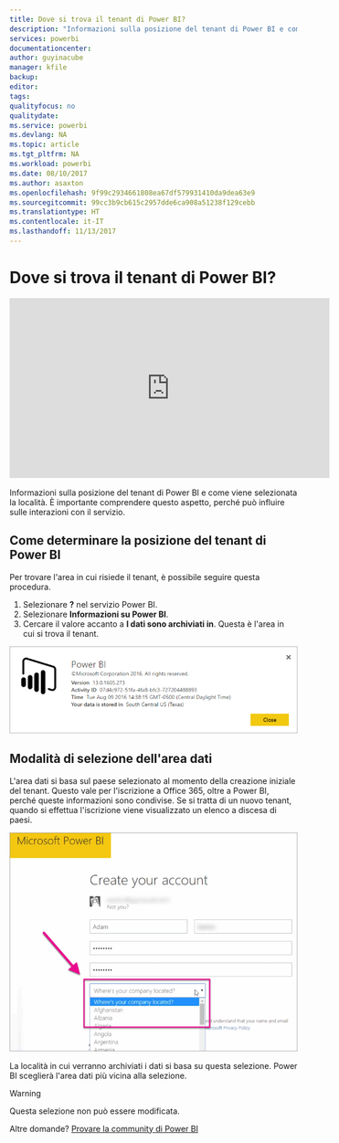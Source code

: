 ```yaml
---
title: Dove si trova il tenant di Power BI?
description: "Informazioni sulla posizione del tenant di Power BI e come viene selezionata la località. È importante comprendere questo aspetto, perché può influire sulle interazioni con il servizio."
services: powerbi
documentationcenter: 
author: guyinacube
manager: kfile
backup: 
editor: 
tags: 
qualityfocus: no
qualitydate: 
ms.service: powerbi
ms.devlang: NA
ms.topic: article
ms.tgt_pltfrm: NA
ms.workload: powerbi
ms.date: 08/10/2017
ms.author: asaxton
ms.openlocfilehash: 9f99c2934661808ea67df579931410da9dea63e9
ms.sourcegitcommit: 99cc3b9cb615c2957dde6ca908a51238f129cebb
ms.translationtype: HT
ms.contentlocale: it-IT
ms.lasthandoff: 11/13/2017
---
```

# <a name="where-is-my-power-bi-tenant-located"></a>Dove si trova il tenant di Power BI?
<iframe width="560" height="315" src="https://www.youtube.com/embed/0fOxaHJPvdM?showinfo=0" frameborder="0" allowfullscreen></iframe>

Informazioni sulla posizione del tenant di Power BI e come viene selezionata la località. È importante comprendere questo aspetto, perché può influire sulle interazioni con il servizio.

## <a name="how-to-determine-where-your-power-bi-tenant-is-located"></a>Come determinare la posizione del tenant di Power BI
Per trovare l'area in cui risiede il tenant, è possibile seguire questa procedura.

1. Selezionare **?** nel servizio Power BI.
2. Selezionare **Informazioni su Power BI**.
3. Cercare il valore accanto a **I dati sono archiviati in**. Questa è l'area in cui si trova il tenant.

![](media/service-admin-where-is-my-tenant-located/power-bi-data-region.png)

## <a name="how-the-data-region-is-selected"></a>Modalità di selezione dell'area dati
L'area dati si basa sul paese selezionato al momento della creazione iniziale del tenant. Questo vale per l'iscrizione a Office 365, oltre a Power BI, perché queste informazioni sono condivise. Se si tratta di un nuovo tenant, quando si effettua l'iscrizione viene visualizzato un elenco a discesa di paesi.

![](media/service-admin-where-is-my-tenant-located/sign-up-country-selection.png)

La località in cui verranno archiviati i dati si basa su questa selezione. Power BI sceglierà l'area dati più vicina alla selezione.

> [!WARNING]
> Questa selezione non può essere modificata.
> 
> 

Altre domande? [Provare la community di Power BI](http://community.powerbi.com/)

